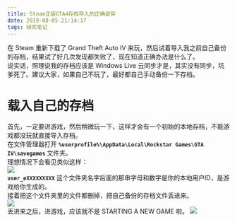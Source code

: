 ```yaml
---
title: Steam正版GTA4存档导入的正确姿势
date: 2019-08-05 21:14:17
tags: 研究笔记
---
```

在 Steam 重新下载了 Grand Theft Auto IV 来玩，然后试着导入我之前自己备份的存档，结果试了好几次发现都失败了，现在知道正确办法是什么了。  
说实话，照理说我的存档应该是 Windows Live 云同步才是，其实没有同步，坑爹死了。建议大家，如果自己不玩了，最好都自己手动备份一下存档。  

# 载入自己的存档

首先，一定要进游戏，然后稍微玩一下，这样才会有一个初始的本地存档，不能游戏都没玩就直接导入存档。  
在文件管理器打开 **```%userprofile%\AppData\Local\Rockstar Games\GTA IV\savegames```** 文件夹。  
理想情况下会看见类似这样：  
![](https://s2.ax1x.com/2019/08/05/eRYRPA.png)  
**```user_eXXXXXXXXX```** 这个文件夹名字后面的那串字母和数字是你的本地用户ID，是游戏给你生成的。  
接着把这个文件夹里的文件都删掉，把自己备份的存档文件丢进来。  
![](https://s2.ax1x.com/2019/08/05/eRtKde.png)  
丢进来之后，进游戏，应该就不是 STARTING A NEW GAME 啦。
![](https://s2.ax1x.com/2019/08/05/eRUEDK.png)  
